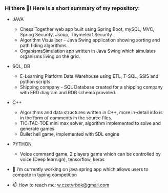 ### Hi there 👋! Here is a short summary of my repository:
 
- JAVA
  - Chess Together web app built using Spring Boot, mySQL, MVC, Spring Security, Jsoup, Thymeleaf Security
  - Algorithm Visualiser - Java Swing application showing sorting and path fiding algorithms.
  - OrganismsSimulation app written in Java Swing which simulates organisms living on the grid.
- SQL, DB
  - E-Learning Platform Data Warehouse using ETL, T-SQL, SSIS and python scripts.
  - Shipping company - SQL Database created for a shipping company with ERD diagram and RDB schema provided.
- C++
  - Algorithms and data structures written in C++, more in-detail info is in the form of comments in the source files.
  - TIC-TAC-TOE mini max solver, algorithm implemented to solve and generate games
  - Bullet hell game, implemented with SDL engine
- PYTHON
  - Voice command game, 2 players game which can be controlled by voice (Deep learnign), tensorflow, keras

- 🔭 I’m currently working on java spring app which allows users to compete in typing competition
- 📫 How to reach me: w.czetyrbok@gmail.com

